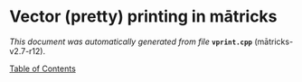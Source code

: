 
# Vector (pretty) printing in mātricks
_This document was automatically generated from file_ **`vprint.cpp`** (mātricks-v2.7-r12).


[Table of Contents](README.md)
